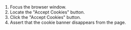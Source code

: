 1. Focus the browser window.
2. Locate the "Accept Cookies" button.
3. Click the "Accept Cookies" button.
4. Assert that the cookie banner disappears from the page.